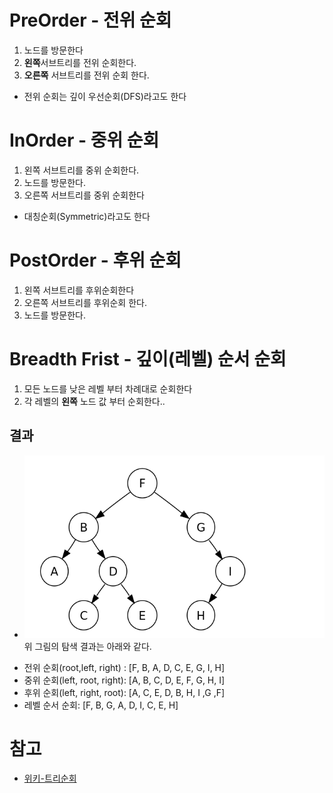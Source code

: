 

# PreOrder - 전위 순회
1. 노드를 방문한다
2. **왼쪽**서브트리를 전위 순회한다.
3. **오른쪽** 서브트리를 전위 순회 한다.
* 전위 순회는 깊이 우선순회(DFS)라고도 한다

# InOrder - 중위 순회
1. 왼쪽 서브트리를 중위 순회한다.
2. 노드를 방문한다.
3. 오른쪽 서브트리를 중위 순회한다
* 대칭순회(Symmetric)라고도 한다

# PostOrder - 후위 순회
1. 왼쪽 서브트리를 후위순회한다
2. 오른쪽 서브트리를 후위순회 한다.
3. 노드를 방문한다.

# Breadth Frist - 깊이(레벨) 순서 순회
1. 모든 노드를 낮은 레벨 부터 차례대로 순회한다
2. 각 레벨의 **왼쪽** 노드 값 부터 순회한다..


## 결과
- ![treesample](./tree-sample.png)
위 그림의 탐색 결과는 아래와 같다.
* 전위 순회(root,left, right) : [F, B, A, D, C, E, G, I, H]
* 중위 순회(left, root, right): [A, B, C, D, E, F, G, H, I]
* 후위 순회(left, right, root): [A, C, E, D, B, H, I ,G ,F]
* 레벨 순서 순회: [F, B, G, A, D, I, C, E, H]

# 참고
- [위키-트리순회](https://ko.wikipedia.org/wiki/%ED%8A%B8%EB%A6%AC_%EC%88%9C%ED%9A%8C)
